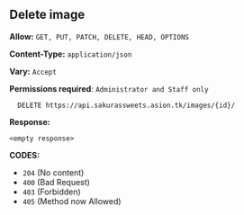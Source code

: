 ## Delete image

**Allow:** `GET, PUT, PATCH, DELETE, HEAD, OPTIONS`

**Content-Type:** `application/json`

**Vary:** `Accept`

**Permissions required**: `Administrator and Staff only`

```
  DELETE https://api.sakurassweets.asion.tk/images/{id}/
```

**Response:**

```
<empty response>
```

**CODES:**

- `204` (No content)
- `400` (Bad Request)
- `403` (Forbidden)
- `405` (Method now Allowed)
